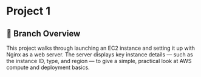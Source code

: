 # Project 1

## 📝 Branch Overview

This project walks through launching an EC2 instance and setting it up with Nginx as a web server. The server displays key instance details — such as the instance ID, type, and region — to give a simple, practical look at AWS compute and deployment basics.
